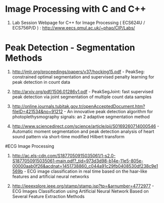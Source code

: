 
# Image Processing with C and C++

1) Lab Session Webpage for C++ for Image Processing ( ECS624U / ECS756P/D ) : http://www.eecs.qmul.ac.uk/~phao/CIP/Labs/


# Peak Detection - Segmentation Methods

1) http://jmlr.org/proceedings/papers/v37/hocking15.pdf - PeakSeg: constrained optimal segmentation and supervised penalty learning
for peak detection in count data

2) http://arxiv.org/pdf/1506.01286v1.pdf - PeakSegJoint: fast supervised peak detection via joint segmentation of multiple count data samples

3) http://online.journals.tubitak.gov.tr/openAcceptedDocument.htm?fileID=421534&no=91212 - An innovative peak detection algorithm for photoplethysmography signals: an 2 adaptive segmentation method 

4) http://www.sciencedirect.com/science/article/pii/S0169260714000546 - Automatic moment segmentation and peak detection analysis of heart sound pattern via short-time modified Hilbert transform

#ECG Image Processing

1) http://ac.els-cdn.com/S1877050915035061/1-s2.0-S1877050915035061-main.pdf?_tid=973d3d98-b14e-11e5-805e-00000aab0f26&acdnat=1451738860_c044a91c29fb0408530df238c9e1569b - ECG image classification in real time based on the haar-like features
and artificial neural networks

2) http://ieeexplore.ieee.org/stamp/stamp.jsp?tp=&arnumber=4772977 - ECG Images Classification using Artificial Neural Network Based on Several Feature Extraction Methods 
